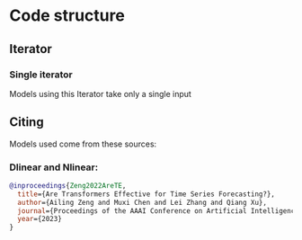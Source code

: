 # Code structure
## Iterator
### Single iterator
Models using this Iterator take only a single input


## Citing

Models used come from these sources:
### Dlinear and Nlinear:

```bibtex
@inproceedings{Zeng2022AreTE,
  title={Are Transformers Effective for Time Series Forecasting?},
  author={Ailing Zeng and Muxi Chen and Lei Zhang and Qiang Xu},
  journal={Proceedings of the AAAI Conference on Artificial Intelligence},
  year={2023}
}
```

